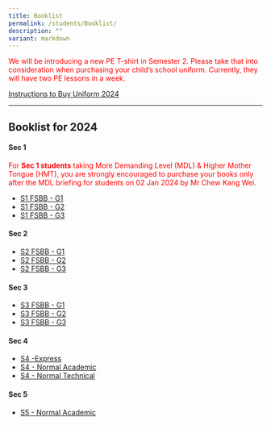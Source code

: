 ```yaml
---
title: Booklist
permalink: /students/Booklist/
description: ""
variant: markdown
---
```

<p style="color:red;">
We will be introducing a new PE T-shirt in Semester 2. Please take that into consideration when purchasing your child’s school uniform. Currently, they will have two PE lessons in a week.
</p>

[Instructions to Buy Uniform 2024](/files/Students/Booklist/2024/sale%20of%20uniform%20instruction%20yss%202024.pdf)

___________________

Booklist for 2024
----------------

#### Sec 1
<p style="color:red;"> For <b>Sec 1 students</b> taking More Demanding Level (MDL) &amp; Higher Mother Tongue (HMT), you are strongly encouraged  to purchase your books only after the MDL briefing for students on  02 Jan 2024 by Mr Chew Kang Wei. </p>

* [S1 FSBB - G1](/files/Students/Booklist/2024/S1_FSBB_G1.pdf)
* [S1 FSBB - G2](/files/Students/Booklist/2024/S1_FSBB_G2.pdf)
* [S1 FSBB - G3](/files/Students/Booklist/2024/S1_FSBB_G3.pdf)


#### Sec 2
* [S2 FSBB - G1](/files/Students/Booklist/2024/s2%20fsbb%20g1.pdf)
* [S2 FSBB - G2](/files/Students/Booklist/2024/s2%20fsbb%20g2.pdf)
* [S2 FSBB - G3](/files/Students/Booklist/2024/s2%20fsbb%20g3.pdf)


#### Sec 3
* [S3 FSBB - G1](/files/Students/Booklist/2024/s3%20fsbb%20g1.pdf)
* [S3 FSBB - G2](/files/Students/Booklist/2024/s3%20fsbb%20g2.pdf)
* [S3 FSBB - G3](/files/Students/Booklist/2024/s3%20fsbb%20g3.pdf)


#### Sec 4
* [S4 -Express](/files/Students/Booklist/2024/s4%20(exp).pdf)
* [S4 - Normal Academic](/files/Students/Booklist/2024/s4%20(na).pdf)
* [S4 - Normal Technical](/files/Students/Booklist/2024/s4%20(nt).pdf)

#### Sec 5
* [S5 - Normal Academic](/files/Students/Booklist/2024/s5%20(na).pdf)
